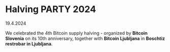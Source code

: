 # Halving PARTY 2024

19.4.2024

We celebrated the 4th Bitcoin supply halving - organized by **Bitcoin Slovenia** on its 10th anniversary, together with **Bitcoin Ljubljana** in **Boschtiz restrobar in Ljubljana**.
